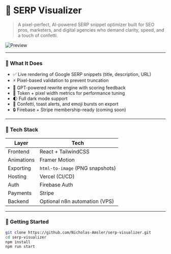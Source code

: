 # 🚀 SERP Visualizer

> A pixel-perfect, AI-powered SERP snippet optimizer built for SEO pros, marketers, and digital agencies who demand clarity, speed, and a touch of confetti.

![Preview](https://serp.amslerlabs.com/preview.png) <!-- Replace with an actual screenshot URL when deployed -->

---

### 🎯 What It Does

- ✅ Live rendering of Google SERP snippets (title, description, URL)
- ⚡ Pixel-based validation to prevent truncation
- 🤖 GPT-powered rewrite engine with scoring feedback
- 📏 Token + pixel width metrics for performance tuning
- 🌓 Full dark mode support
- 🎉 Confetti, toast alerts, and emoji bursts on export
- 🔒 Firebase + Stripe membership-ready (coming soon)

---

### 🧪 Tech Stack

| Layer     | Tech                            |
|-----------|---------------------------------|
| Frontend  | React + TailwindCSS             |
| Animations| Framer Motion                   |
| Exporting | `html-to-image` (PNG snapshots) |
| Hosting   | Vercel (CI/CD)                  |
| Auth      | Firebase Auth                   |
| Payments  | Stripe                          |
| Backend   | Optional n8n automation (VPS)   |

---

### 🚀 Getting Started

```bash
git clone https://github.com/Nicholas-Amsler/serp-visualizer.git
cd serp-visualizer
npm install
npm run start
